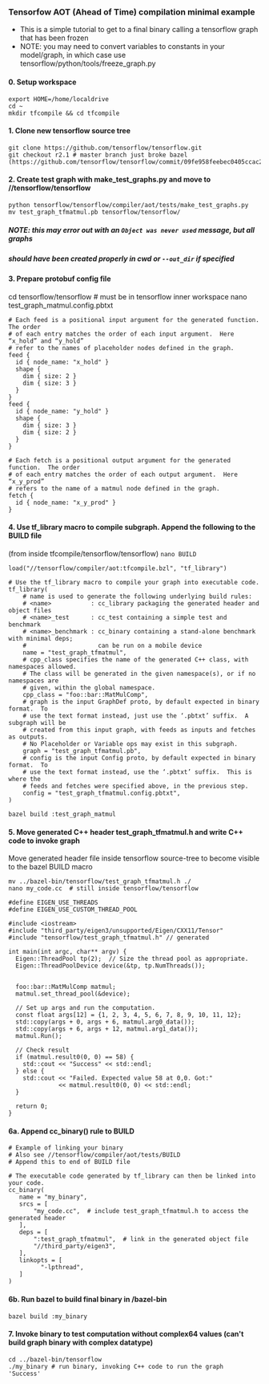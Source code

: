 ### Tensorfow AOT (Ahead of Time) compilation minimal example
- This is a simple tutorial to get to a final binary calling a tensorflow graph that has been frozen
- NOTE: you may need to convert variables to constants in your model/graph, in which case use tensorflow/python/tools/freeze_graph.py

#### 0. Setup workspace
```{bash}
export HOME=/home/localdrive
cd ~
mkdir tfcompile && cd tfcompile
```
#### 1. Clone new tensorflow source tree
```
git clone https://github.com/tensorflow/tensorflow.git
git checkout r2.1 # master branch just broke bazel (https://github.com/tensorflow/tensorflow/commit/09fe958feebec0405ccac225c94fc130304fc2f4)
```
#### 2. Create test graph with make_test_graphs.py and move to //tensorflow/tensorflow
```
python tensorflow/tensorflow/compiler/aot/tests/make_test_graphs.py
mv test_graph_tfmatmul.pb tensorflow/tensorflow/
```
##### NOTE: this may error out with an `Object was never used` message, but all graphs 
##### should have been created properly in cwd or `--out_dir` if specified

#### 3. Prepare protobuf config file
cd tensorflow/tensorflow # must be in tensorflow inner workspace 
nano test_graph_matmul.config.pbtxt 

```{test_graph_matmul.config.pbtxt}
# Each feed is a positional input argument for the generated function.  The order
# of each entry matches the order of each input argument.  Here “x_hold” and “y_hold”
# refer to the names of placeholder nodes defined in the graph.
feed {
  id { node_name: "x_hold" }
  shape {
    dim { size: 2 }
    dim { size: 3 }
  }
}
feed {
  id { node_name: "y_hold" }
  shape {
    dim { size: 3 }
    dim { size: 2 }
  }
}

# Each fetch is a positional output argument for the generated function.  The order
# of each entry matches the order of each output argument.  Here “x_y_prod”
# refers to the name of a matmul node defined in the graph.
fetch {
  id { node_name: "x_y_prod" }
}
```

#### 4. Use tf_library macro to compile subgraph.  Append the following to the BUILD file
(from inside tfcompile/tensorflow/tensorflow)
`nano BUILD`

```
load("//tensorflow/compiler/aot:tfcompile.bzl", "tf_library")

# Use the tf_library macro to compile your graph into executable code.
tf_library(
    # name is used to generate the following underlying build rules:
    # <name>           : cc_library packaging the generated header and object files
    # <name>_test      : cc_test containing a simple test and benchmark
    # <name>_benchmark : cc_binary containing a stand-alone benchmark with minimal deps;
    #                    can be run on a mobile device
    name = "test_graph_tfmatmul",
    # cpp_class specifies the name of the generated C++ class, with namespaces allowed.
    # The class will be generated in the given namespace(s), or if no namespaces are
    # given, within the global namespace.
    cpp_class = "foo::bar::MatMulComp",
    # graph is the input GraphDef proto, by default expected in binary format.  To
    # use the text format instead, just use the ‘.pbtxt’ suffix.  A subgraph will be
    # created from this input graph, with feeds as inputs and fetches as outputs.
    # No Placeholder or Variable ops may exist in this subgraph.
    graph = "test_graph_tfmatmul.pb",
    # config is the input Config proto, by default expected in binary format.  To
    # use the text format instead, use the ‘.pbtxt’ suffix.  This is where the
    # feeds and fetches were specified above, in the previous step.
    config = "test_graph_tfmatmul.config.pbtxt",
)
```

```{bash}
bazel build :test_graph_matmul
```


#### 5. Move generated C++ header test_graph_tfmatmul.h and write C++ code to invoke graph
Move generated header file inside tensorflow source-tree to become visible to the bazel BUILD macro
```
mv ../bazel-bin/tensorflow/test_graph_tfmatmul.h ./
nano my_code.cc  # still inside tensorflow/tensorflow
```

```{C++}
#define EIGEN_USE_THREADS
#define EIGEN_USE_CUSTOM_THREAD_POOL

#include <iostream>
#include "third_party/eigen3/unsupported/Eigen/CXX11/Tensor"
#include "tensorflow/test_graph_tfmatmul.h" // generated

int main(int argc, char** argv) {
  Eigen::ThreadPool tp(2);  // Size the thread pool as appropriate.
  Eigen::ThreadPoolDevice device(&tp, tp.NumThreads());


  foo::bar::MatMulComp matmul;
  matmul.set_thread_pool(&device);

  // Set up args and run the computation.
  const float args[12] = {1, 2, 3, 4, 5, 6, 7, 8, 9, 10, 11, 12};
  std::copy(args + 0, args + 6, matmul.arg0_data());
  std::copy(args + 6, args + 12, matmul.arg1_data());
  matmul.Run();

  // Check result
  if (matmul.result0(0, 0) == 58) {
    std::cout << "Success" << std::endl;
  } else {
    std::cout << "Failed. Expected value 58 at 0,0. Got:"
              << matmul.result0(0, 0) << std::endl;
  }

  return 0;
}
```


#### 6a. Append cc_binary() rule to BUILD 
 ```
# Example of linking your binary
# Also see //tensorflow/compiler/aot/tests/BUILD
# Append this to end of BUILD file

# The executable code generated by tf_library can then be linked into your code.
cc_binary(
    name = "my_binary",
    srcs = [
        "my_code.cc",  # include test_graph_tfmatmul.h to access the generated header
    ],
    deps = [
        ":test_graph_tfmatmul",  # link in the generated object file
        "//third_party/eigen3",
    ],
    linkopts = [
          "-lpthread",
    ]
)

 ```


#### 6b. Run bazel to build final binary in /bazel-bin
 ```{bash}
 bazel build :my_binary
 ```

 #### 7. Invoke binary to test computation without complex64 values (can't build graph binary with complex datatype)
```{bash}
cd ../bazel-bin/tensorflow
./my_binary # run binary, invoking C++ code to run the graph
'Success'

```
